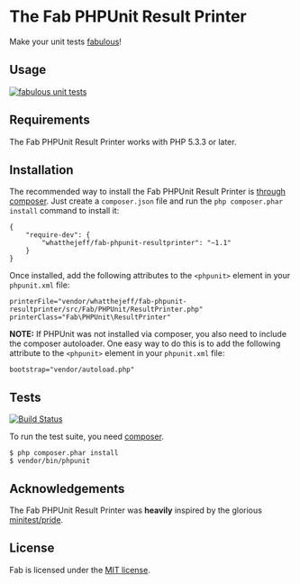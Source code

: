 The Fab PHPUnit Result Printer
==============================

Make your unit tests [fabulous](https://github.com/whatthejeff/fab)!

## Usage

[![fabulous unit tests](https://github.com/whatthejeff/fab-phpunit-resultprinter/raw/master/fab.png)](https://github.com/whatthejeff/fab-phpunit-resultprinter/raw/master/fab.png)

## Requirements

The Fab PHPUnit Result Printer works with PHP 5.3.3 or later.

## Installation

The recommended way to install the Fab PHPUnit Result Printer is [through
composer](http://getcomposer.org). Just create a `composer.json` file and
run the `php composer.phar install` command to install it:

    {
        "require-dev": {
            "whatthejeff/fab-phpunit-resultprinter": "~1.1"
        }
    }

Once installed, add the following attributes to the `<phpunit>` element in your
`phpunit.xml` file:

    printerFile="vendor/whatthejeff/fab-phpunit-resultprinter/src/Fab/PHPUnit/ResultPrinter.php"
    printerClass="Fab\PHPUnit\ResultPrinter"

**NOTE:** If PHPUnit was not installed via composer, you also need to include
the composer autoloader. One easy way to do this is to add the following
attribute to the `<phpunit>` element in your `phpunit.xml` file:

    bootstrap="vendor/autoload.php"

## Tests

[![Build Status](https://secure.travis-ci.org/whatthejeff/fab-phpunit-resultprinter.png?branch=master)](https://travis-ci.org/whatthejeff/fab-phpunit-resultprinter)

To run the test suite, you need [composer](http://getcomposer.org).

    $ php composer.phar install
    $ vendor/bin/phpunit

## Acknowledgements

The Fab PHPUnit Result Printer was __heavily__ inspired by the glorious [minitest/pride](https://github.com/seattlerb/minitest/blob/master/lib/minitest/pride.rb).

## License

Fab is licensed under the [MIT license](LICENSE).